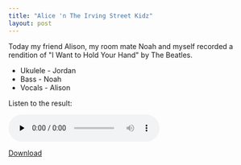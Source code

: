 ```yaml
---
title: "Alice 'n The Irving Street Kidz"
layout: post
---
```


Today my friend Alison, my room mate Noah and myself recorded a rendition of "I
Want to Hold Your Hand" by The Beatles.

- Ukulele - Jordan
- Bass - Noah
- Vocals - Alison

Listen to the result:

<audio id="wp_mep_28" src="http://blog.classicalcode.com/wp-content/uploads/2009/05/i-wanna-hold-your-hand.mp3" type="audio/mp3"    controls="controls" preload="none"  ></audio>

<a href="http://blog.classicalcode.com/wp-content/uploads/2009/05/i-wanna-hold-your-hand.mp3">Download</a>
